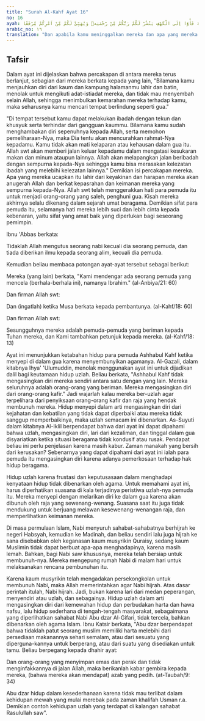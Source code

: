 ```yaml
---
title: "Surah Al-Kahf Ayat 16"
no: 16
ayah: وَاِذِ اعْتَزَلْتُمُوْهُمْ وَمَا يَعْبُدُوْنَ اِلَّا اللّٰهَ فَأْوٗٓا اِلَى الْكَهْفِ يَنْشُرْ لَكُمْ رَبُّكُمْ مِّنْ رَّحْمَتِهٖ وَيُهَيِّئْ لَكُمْ مِّنْ اَمْرِكُمْ مِّرْفَقًا
arabic_no: ١٦
translation: "Dan apabila kamu meninggalkan mereka dan apa yang mereka sembah selain Allah, maka carilah tempat berlindung ke dalam gua itu, niscaya Tuhanmu akan melimpahkan sebagian rahmat-Nya kepadamu dan menyediakan sesuatu yang berguna bagimu dalam urusanmu."
---
```


## Tafsir

Dalam ayat ini dijelaskan bahwa percakapan di antara mereka terus berlanjut, sebagian dari mereka berkata kepada yang lain, "Bilamana kamu menjauhkan diri dari kaum dan kampung halamanmu lahir dan batin, menolak untuk mengikuti adat-istiadat mereka, dan tidak mau menyembah selain Allah, sehingga menimbulkan kemarahan mereka terhadap kamu, maka seharusnya kamu mencari tempat berlindung seperti gua."

"Di tempat tersebut kamu dapat melakukan ibadah dengan tekun dan khusyuk serta terhindar dari gangguan kaummu. Bilamana kamu sudah menghambakan diri sepenuhnya kepada Allah, serta memohon pemeliharaan-Nya, maka Dia tentu akan mencurahkan rahmat-Nya kepadamu. Kamu tidak akan mati kelaparan atau kehausan dalam gua itu. Allah swt akan memberi jalan keluar kepadamu dalam mengatasi kesukaran makan dan minum ataupun lainnya. Allah akan melapangkan jalan beribadah dengan sempurna kepada-Nya sehingga kamu bisa merasakan kelezatan ibadah yang melebihi kelezatan lainnya." Demikian isi percakapan mereka. Apa yang mereka ucapkan itu lahir dari keyakinan dan harapan mereka akan anugerah Allah dan berkat kepasrahan dan keimanan mereka yang sempurna kepada-Nya. Allah swt telah menggerakkan hati para pemuda itu untuk menjadi orang-orang yang saleh, penghuni gua. Kisah mereka akhirnya selalu dikenang dalam sejarah umat beragama. Demikian sifat para pemuda itu, selamanya hati mereka lebih suci dan lebih cinta kepada kebenaran, yaitu sifat yang amat baik yang diperlukan bagi seseorang pemimpin.

Ibnu 'Abbas berkata:



Tidaklah Allah mengutus seorang nabi kecuali dia seorang pemuda, dan tiada diberikan ilmu kepada seorang alim, kecuali dia pemuda.

Kemudian beliau membaca potongan ayat-ayat tersebut sebagai berikut:

Mereka (yang lain) berkata, "Kami mendengar ada seorang pemuda yang mencela (berhala-berhala ini), namanya Ibrahim." (al-Anbiya/21: 60)

Dan firman Allah swt:

Dan (ingatlah) ketika Musa berkata kepada pembantunya. (al-Kahf/18: 60)

Dan firman Allah swt:

Sesungguhnya mereka adalah pemuda-pemuda yang beriman kepada Tuhan mereka, dan Kami tambahkan petunjuk kepada mereka. (al-Kahf/18: 13)

Ayat ini menunjukkan ketabahan hidup para pemuda Ashhabul Kahf ketika menyepi di dalam gua karena menyembunyikan agamanya. Al-Gazali, dalam kitabnya Ihya' 'Ulumuddin, menolak menggunakan ayat ini untuk dijadikan dalil bagi keutamaan hidup uzlah. Beliau berkata, "Ashhabul Kahf tidak mengasingkan diri mereka sendiri antara satu dengan yang lain. Mereka seluruhnya adalah orang-orang yang beriman. Mereka mengasingkan diri dari orang-orang kafir." Jadi wajarlah kalau mereka ber-uzlah agar terpelihara dari penyiksaan orang-orang kafir dan raja yang hendak membunuh mereka. Hidup menyepi dalam arti mengasingkan diri dari kejahatan dan kebatilan yang tidak dapat diperbaiki atau mereka tidak sanggup memperbaikinya, maka uzlah semacam ini dibenarkan. As-Suyuti dalam kitabnya Al-Iklil berpendapat bahwa dari ayat ini dapat dipahami bahwa uzlah, mengasingkan diri, lari dari kezaliman, dan tinggal dalam gua disyariatkan ketika situasi beragama tidak kondusif atau rusak. Pendapat beliau ini perlu penjelasan karena masih kabur. Zaman manakah yang bersih dari kerusakan? Sebenarnya yang dapat dipahami dari ayat ini ialah para pemuda itu mengasingkan diri karena adanya pemerkosaan terhadap hak hidup beragama.

Hidup uzlah karena frustasi dan keputusasaan dalam menghadapi kenyataan hidup tidak dibenarkan oleh agama. Untuk memahami ayat ini, harus diperhatikan suasana di kala terjadinya peristiwa uzlah-nya pemuda itu. Mereka menyepi dengan melarikan diri ke dalam gua karena akan dibunuh oleh raja yang sewenang-wenang. Suasana saat itu juga tidak mendukung untuk berjuang melawan kesewenang-wenangan raja, dan memperlihatkan keimanan mereka.

Di masa permulaan Islam, Nabi menyuruh sahabat-sahabatnya berhijrah ke negeri Habsyah, kemudian ke Madinah, dan beliau sendiri lalu juga hijrah ke sana disebabkan oleh keganasan kaum musyrikin Quraisy, sedang kaum Muslimin tidak dapat berbuat apa-apa menghadapinya, karena masih lemah. Bahkan, bagi Nabi saw khususnya, mereka telah bersiap untuk membunuh-nya. Mereka mengepung rumah Nabi di malam hari untuk melaksanakan rencana pembunuhan itu.

Karena kaum musyrikin telah mengadakan persekongkolan untuk membunuh Nabi, maka Allah memerintahkan agar Nabi hijrah. Atas dasar perintah itulah, Nabi hijrah. Jadi, bukan karena lari dari medan peperangan, menyendiri atau uzlah, dan sebagainya. Hidup uzlah dalam arti mengasingkan diri dari kemewahan hidup dan perbudakan harta dan hawa nafsu, lalu hidup sederhana di tengah-tengah masyarakat, sebagaimana yang diperlihatkan sahabat Nabi Abu dzar Al-Gifari, tidak tercela, bahkan dibenarkan oleh agama Islam. Ibnu Katsir berkata, "Abu dzar berpendapat bahwa tidaklah patut seorang muslim memiliki harta melebihi dari persediaan makanannya sehari semalam, atau dari sesuatu yang diperguna-kannya untuk berperang, atau dari suatu yang disediakan untuk tamu. Beliau berpegang kepada dhahir ayat:

Dan orang-orang yang menyimpan emas dan perak dan tidak menginfakkannya di jalan Allah, maka berikanlah kabar gembira kepada mereka, (bahwa mereka akan mendapat) azab yang pedih. (at-Taubah/9: 34)

Abu dzar hidup dalam kesederhanaan karena tidak mau terlibat dalam kehidupan mewah yang mulai merebak pada zaman khalifah Usman r.a. Demikian contoh kehidupan uzlah yang terdapat di kalangan sahabat Rasulullah saw".